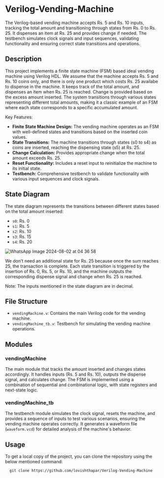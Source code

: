 # Verilog-Vending-Machine
The Verilog-based vending machine accepts Rs. 5 and Rs. 10 inputs, tracking the total amount and transitioning through states from Rs. 0 to Rs. 25. It dispenses an item at Rs. 25 and provides change if needed. The testbench simulates clock signals and input sequences, validating functionality and ensuring correct state transitions and operations.

## Description
This project implements a finite state machine (FSM) based ideal vending machine using Verilog HDL. We assume that the machine accepts Rs. 5 and Rs. 10 coins only, and there is only one product which costs Rs. 25 availabe to dispense in the machine. It keeps track of the total amount, and dispenses an item when Rs. 25 is reached. Change is provided based on the excess amount inserted. The system transitions through various states representing different total amounts, making it a classic example of an FSM where each state corresponds to a specific accumulated amount.

Key Features:
- **Finite State Machine Design:** The vending machine operates as an FSM with well-defined states and transitions based on the inserted coin values.
- **State Transitions:** The machine transitions through states (s0 to s4) as coins are inserted, reaching the dispensing state (s5) at Rs. 25.
- **Change Calculation:** Provides appropriate change when the total amount exceeds Rs. 25.
- **Reset Functionality:** Includes a reset input to reinitialize the machine to its initial state.
- **Testbench:** Comprehensive testbench to validate functionality with various input sequences and clock signals.

## State Diagram
The state diagram represents the transitions between different states based on the total amount inserted:
- `s0`: Rs. 0
- `s1`: Rs. 5
- `s2`: Rs. 10
- `s3`: Rs. 15
- `s4`: Rs. 20


![WhatsApp Image 2024-08-02 at 04 36 58](https://github.com/user-attachments/assets/b35ed543-dcbc-446d-8d43-925f31235397)

We don't need an additional state for Rs. 25 because once the sum reaches 25, the transaction is complete. Each state transition is triggered by the insertion of Rs. 0, Rs. 5, or Rs. 10, and the machine outputs the corresponding dispense signal and change when Rs. 25 is reached.


Note: The inputs mentioned in the state diagram are in decimal.
## File Structure
- `vendingMachine.v`: Contains the main Verilog code for the vending machine.
- `vendingMachine_tb.v`: Testbench for simulating the vending machine operations.
## Modules
### vendingMachine
The main module that tracks the amount inserted and changes states accordingly. It handles inputs (Rs. 5 and Rs. 10), outputs the dispense signal, and calculates change. The FSM is implemented using a combination of sequential and combinational logic, with state registers and next-state logic.

### vendingMachine_tb
The testbench module simulates the clock signal, resets the machine, and provides a sequence of inputs to test various scenarios, ensuring the vending machine operates correctly. It generates a waveform file (`waveform.vcd`) for detailed analysis of the machine's behavior.
## Usage
To get a local copy of the project, you can clone the repository using the below mentioned command:

      git clone https://github.com/lovishthapar/Verilog-Vending-Machine
